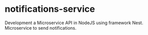 # notifications-service
Development a Microservice API in NodeJS using framework Nest. Microservice to send notifications.
